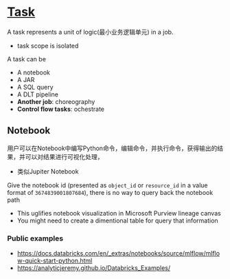 
# [Task](https://docs.databricks.com/en/jobs/index.html#what-is-a-task)
A task represents a unit of logic(最小业务逻辑单元) in a job.
- task scope is isolated

A task can be
- A notebook
- A JAR
- A SQL query
- A DLT pipeline
- **Another job**: choreography
- **Control flow tasks**: ochestrate


## Notebook
用户可以在Notebook中编写Python命令，编辑命令，并执行命令，获得输出的结果，并可以对结果进行可视化处理，
- 类似Jupiter Notebook

Give the notebook id (presented as `object_id` or `resource_id` in a value format of `3674839001807684`), there is no way to query back the notebook path
- This uglifies notebook visualization in Microsoft Purview lineage canvas
- You might need to create a dimentional table for query that information

### Public examples
- https://docs.databricks.com/en/_extras/notebooks/source/mlflow/mlflow-quick-start-python.html
- https://analyticjeremy.github.io/Databricks_Examples/
